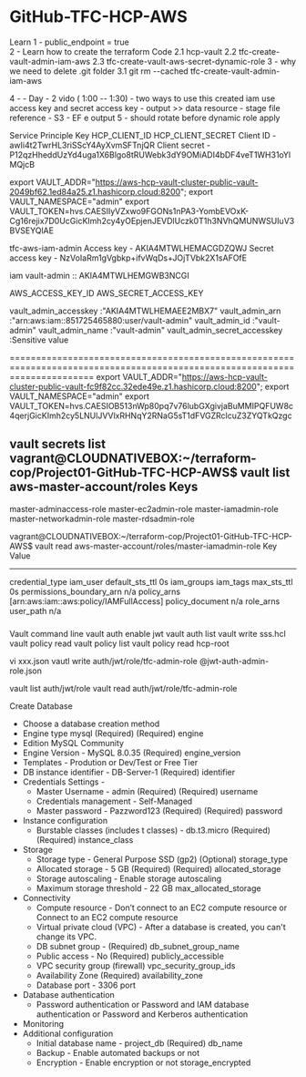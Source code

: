 # GitHub-TFC-HCP-AWS

Learn
1 -  public_endpoint = true  
2 - Learn how to create the terraform Code
    2.1 hcp-vault
    2.2 tfc-create-vault-admin-iam-aws
    2.3 tfc-create-vault-aws-secret-dynamic-role
3 - why we need to delete .git folder
    3.1 git rm --cached tfc-create-vault-admin-iam-aws

4 - - Day - 2 vido ( 1:00 -- 1:30)
    - two ways to use this created iam use access key and secret access key 
    - output >> data resource
    - stage file reference
        - S3
        - EF e output
5 - should rotate before dynamic role apply

Service Principle Key 
HCP_CLIENT_ID
HCP_CLIENT_SECRET
Client ID - awIi4t2TwrHL3riSScY4AyXvmSFTnjQR
Client secret - P12qzHheddUzYd4uga1X6Blgo8tRUWebk3dY9OMiADI4bDF4veT1WH31oYlMQjcB

export VAULT_ADDR="https://aws-hcp-vault-cluster-public-vault-2049bf62.1ed84a25.z1.hashicorp.cloud:8200"; export VAULT_NAMESPACE="admin"
export VAULT_TOKEN=hvs.CAESIIyVZxwo9FGONs1nPA3-YombEVOxK-Cg16rejix7D0UcGicKImh2cy4yOEpjenJEVDlUczk0T1h3NVhQMUNWSUIuV3BVSEYQlAE

tfc-aws-iam-admin
Access key - AKIA4MTWLHEMACGDZQWJ
Secret access key - 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

iam
vault-admin :: AKIA4MTWLHEMGWB3NCGI 


AWS_ACCESS_KEY_ID
AWS_SECRET_ACCESS_KEY


vault_admin_accesskey :"AKIA4MTWLHEMAEE2MBX7"
vault_admin_arn :"arn:aws:iam::851725465880:user/vault-admin"
vault_admin_id :"vault-admin"
vault_admin_name :"vault-admin"
vault_admin_secret_accesskey :Sensitive value

============================================================================================================================
export VAULT_ADDR="https://aws-hcp-vault-cluster-public-vault-fc9f82cc.32ede49e.z1.hashicorp.cloud:8200"; export VAULT_NAMESPACE="admin"
export VAULT_TOKEN=hvs.CAESIOB513nWp80pq7v76lubGXgivjaBuMMIPQFUW8c4qerjGicKImh2cy5LNUlJVVlxRHNqY2RNaG5sT1dFVGZRclcuZ3ZYQTkQzgc

vault secrets list
vagrant@CLOUDNATIVEBOX:~/terraform-cop/Project01-GitHub-TFC-HCP-AWS$ vault list aws-master-account/roles
Keys
----
master-adminaccess-role
master-ec2admin-role
master-iamadmin-role
master-networkadmin-role
master-rdsadmin-role

vagrant@CLOUDNATIVEBOX:~/terraform-cop/Project01-GitHub-TFC-HCP-AWS$ vault read aws-master-account/roles/master-iamadmin-role
Key                         Value
---                         -----
credential_type             iam_user
default_sts_ttl             0s
iam_groups                  <nil>
iam_tags                    <nil>
max_sts_ttl                 0s
permissions_boundary_arn    n/a
policy_arns                 [arn:aws:iam::aws:policy/IAMFullAccess]
policy_document             n/a
role_arns                   <nil>
user_path                   n/a




#####
Vault command line
vault auth enable jwt
vault auth list
vault write sss.hcl
vault policy read
vault policy list
vault policy read hcp-root

vi xxx.json
vautl write auth/jwt/role/tfc-admin-role @jwt-auth-admin-role.json

vault list auth/jwt/role
vault read auth/jwt/role/tfc-admin-role



Create Database
- Choose a database creation method
- Engine type mysql (Required) (Required) engine
- Edition MySQL Community
- Engine Version -  MySQL 8.0.35 (Required) engine_version
- Templates - Prodution or Dev/Test or Free Tier
- DB instance identifier - DB-Server-1 (Required) identifier
- Credentials Settings -
	- Master Username - admin (Required) (Required) username
	- Credentials management - Self-Managed
	- Master password - Pazzword123 (Required) (Required) password
- Instance configuration
	- Burstable classes (includes t classes) - db.t3.micro (Required) (Required) instance_class
- Storage
	- Storage type - General Purpose SSD (gp2) (Optional) storage_type
	- Allocated storage - 5 GB (Required) (Required) allocated_storage
	- Storage autoscaling - Enable storage autoscaling
	- Maximum storage threshold - 22 GB max_allocated_storage
- Connectivity
	- Compute resource - Don’t connect to an EC2 compute resource or Connect to an EC2 compute resource	
	- Virtual private cloud (VPC) - After a database is created, you can't change its VPC.
	- DB subnet group - (Required) db_subnet_group_name
	- Public access - No (Required) publicly_accessible
	- VPC security group (firewall) vpc_security_group_ids
	- Availability Zone (Required) availability_zone
	- Database port - 3306 port
- Database authentication
	- Password authentication or Password and IAM database authentication or Password and Kerberos authentication
- Monitoring
- Additional configuration
	- Initial database name - project_db (Required) db_name
	- Backup - Enable automated backups or not
	- Encryption - Enable encryption or not storage_encrypted